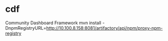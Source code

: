 # cdf
Community Dashboard Framework
mvn install -DnpmRegistryURL=http://10.100.8.158:8081/artifactory/api/npm/proxy-npm-registry
